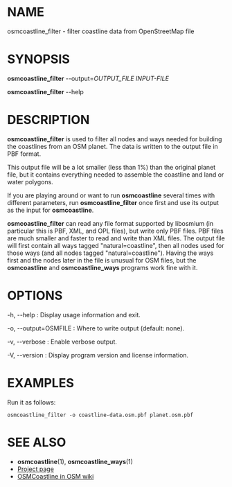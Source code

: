 
# NAME

osmcoastline_filter - filter coastline data from OpenStreetMap file


# SYNOPSIS

**osmcoastline_filter** \--output=*OUTPUT_FILE* *INPUT-FILE*

**osmcoastline_filter** \--help


# DESCRIPTION

**osmcoastline_filter** is used to filter all nodes and ways needed for
building the coastlines from an OSM planet. The data is written to the
output file in PBF format.

This output file will be a lot smaller (less than 1%) than the original planet
file, but it contains everything needed to assemble the coastline and land
or water polygons.

If you are playing around or want to run **osmcoastline** several times with
different parameters, run **osmcoastline_filter** once first and use its output
as the input for **osmcoastline**.

**osmcoastline_filter** can read any file format supported by libosmium (in
particular this is PBF, XML, and OPL files), but write only PBF files.
PBF files are much smaller and faster to read and write than XML files. The
output file will first contain all ways tagged "natural=coastline", then all
nodes used for those ways (and all nodes tagged "natural=coastline"). Having
the ways first and the nodes later in the file is unusual for OSM files, but
the **osmcoastline** and **osmcoastline_ways** programs work fine with it.


# OPTIONS

-h, \--help
:   Display usage information and exit.

-o, \--output=OSMFILE
:   Where to write output (default: none).

-v, \--verbose
:   Enable verbose output.

-V, \--version
:   Display program version and license information.


# EXAMPLES

Run it as follows:

    osmcoastline_filter -o coastline-data.osm.pbf planet.osm.pbf


# SEE ALSO

* **osmcoastline**(1), **osmcoastline_ways**(1)
* [Project page](https://osmcode.org/osmcoastline/)
* [OSMCoastline in OSM wiki](https://wiki.openstreetmap.org/wiki/OSMCoastline)


